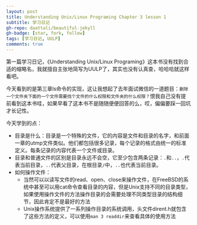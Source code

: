 ```yaml
---
layout: post
title: Understanding Unix/Linux Programing Chapter 3 lesson 1
subtitle: 学习日记
gh-repo: daattali/beautiful-jekyll
gh-badge: [star, fork, follow]
tags: [学习日记, UULP]
comments: true
---
```


第一篇学习日记，《Understanding Unix/Linux Programing》这本书没有找到合适的缩略名，我就擅自主张地简写为UULP了，其实也没有认真查，哈哈哈就这样看吧。

今天看到的是第三章ls命令的实现，这让我想起了去年面试微信的一道题目：`删除一个文件夹下面的一个文件需要找个文件的什么权限和文件夹的什么权限？`恨我自己没有提前看到这本书哇，如果早看了这本书不是随随便便回答的么，哎，偏偏要踩一回坑才长记性。

今天学到的点：
- 目录是什么：目录是一个特殊的文件，它的内容是文件和目录的名字，和前面一章的utmp文件类似。他们都包括很多记录，每个记录的格式由统一的标准定义。每条记录的内容代表一个文件或目录。
- 目录和普通文件的区别是目录永远不会空，它至少包含两条记录：`.`和`..`，`.`代表当前目录，`..`代表父目录，在根目录`/`中，`..`也代表当前目录。
- 如何操作文件：
    - 当然可以以读写文件的read、open、close来操作文件，在FreeBSD的系统中甚至可以用cat命令查看目录的内容，但是Unix支持不同的目录类型，如果使用操作文件的方法操作目录的会需要处理不同类型目录的结构细节，因此肯定不是最好的方法
    - Unix操作系统提供了一系列操作目录的系统调用，头文件dirent.h就包含了这些方法的定义，可以使用`man 3 readdir`来查看具体的使用方法
    
